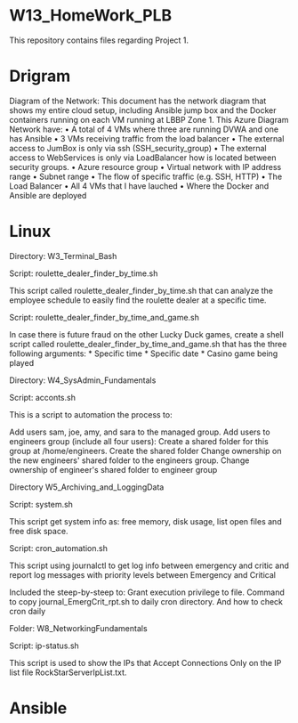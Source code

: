 # W13_HomeWork_PLB
This repository contains files regarding Project 1. 


# Drigram
Diagram of the Network: 
This document has the network diagram that shows my entire cloud setup, including Ansible jump box and the Docker containers running on each VM running at LBBP Zone 1.
This Azure Diagram Network have:
•	A total of 4 VMs where three are running DVWA and one has Ansible
•	3 VMs receiving traffic from the load balancer
•	The external access to JumBox is only via ssh (SSH_security_group)
•	The external access to WebServices is only via LoadBalancer how is located between security groups.
•	Azure resource group
•	Virtual network with IP address range
•	Subnet range
•	The flow of specific traffic (e.g. SSH, HTTP)
•	The Load Balancer
•	All 4 VMs that I have lauched 
•	Where the Docker and Ansible are deployed


# Linux
Directory: W3_Terminal_Bash

Script: roulette_dealer_finder_by_time.sh 

This script called roulette_dealer_finder_by_time.sh that can analyze the employee schedule to easily find the roulette dealer at a specific time.


Script: roulette_dealer_finder_by_time_and_game.sh 

In case there is future fraud on the other Lucky Duck games, create a shell script called roulette_dealer_finder_by_time_and_game.sh that has the three following arguments:
    * Specific time
    * Specific date
    * Casino game being played


Directory: W4_SysAdmin_Fundamentals

Script: acconts.sh

This is a script to automation the process to:

Add users sam, joe, amy, and sara to the managed group. 
Add users to engineers group (include all four users):
Create a shared folder for this group at /home/engineers.
Create the shared folder
Change ownership on the new engineers' shared folder to the engineers group.
Change ownership of engineer's shared folder to engineer group

Directory W5_Archiving_and_LoggingData

Script: system.sh

This script get system info as: free memory, disk usage, list open files and free disk space.


Script: cron_automation.sh

This script using journalctl to get log info between emergency and critic and report log messages with priority levels between Emergency and Critical

Included the steep-by-steep to:
Grant execution privilege to file.
Command to copy journal_EmergCrit_rpt.sh to daily cron directory.
And how to check cron daily


Folder: W8_NetworkingFundamentals

Script: ip-status.sh

This script is used to show the IPs that Accept Connections Only on the IP list file RockStarServerIpList.txt.

# Ansible